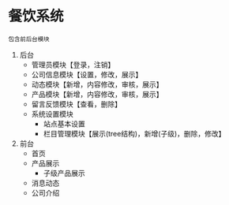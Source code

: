 # 餐饮系统
    包含前后台模块
1. 后台
    * 管理员模块【登录，注销】
    * 公司信息模块【设置，修改，展示】
    * 动态模块【新增，内容修改，审核，展示】
    * 产品模块【新增，内容修改，审核，展示】
    * 留言反馈模块【查看，删除】
    * 系统设置模块
        * 站点基本设置
        * 栏目管理模块【展示(tree结构)，新增(子级)，删除，修改】
2. 前台
    * 首页
    * 产品展示
        * 子级产品展示
    * 消息动态
    * 公司介绍